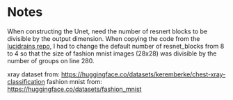 # Notes
When constructing the Unet, need the number of resnert blocks to be divisible by the output dimension. When copying the code from the [lucidrains repo](https://github.com/lucidrains/denoising-diffusion-pytorch/blob/main/denoising_diffusion_pytorch/denoising_diffusion_pytorch.py), I had to change the default number of resnet_blocks from 8 to 4 so that the size of fashion mnist images (28x28) was divisible by the number of groups on line 280.


xray dataset from: https://huggingface.co/datasets/keremberke/chest-xray-classification
fashion mnist from: https://huggingface.co/datasets/fashion_mnist
